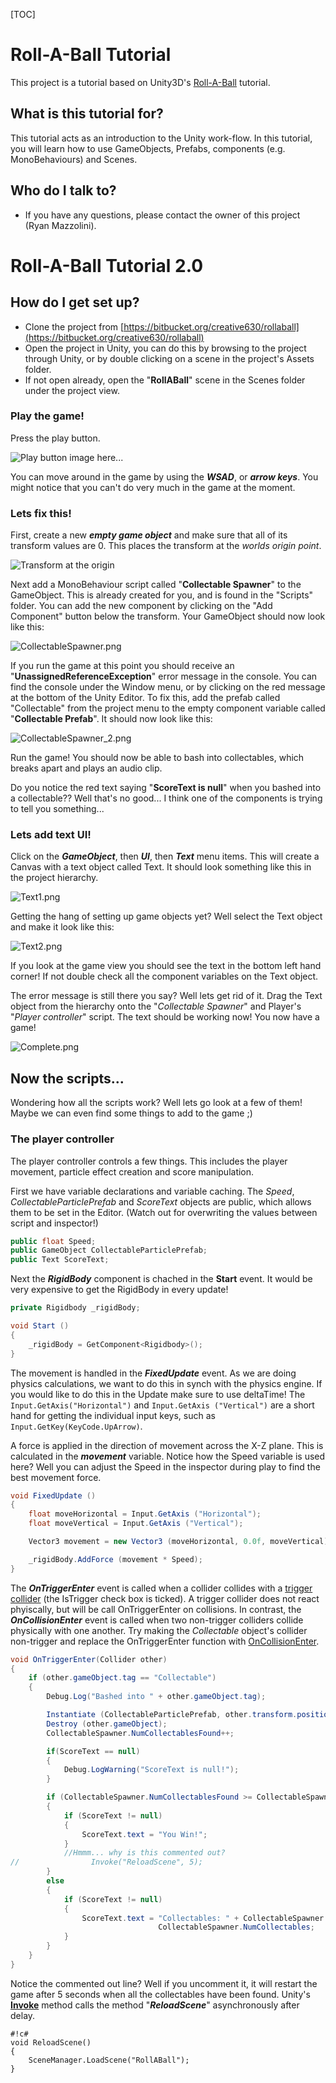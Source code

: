 [TOC]

# Roll-A-Ball Tutorial #
This project is a tutorial based on Unity3D's [Roll-A-Ball](https://unity3d.com/learn/tutorials/projects/roll-ball-tutorial) tutorial.

## What is this tutorial for? ##
This tutorial acts as an introduction to the Unity work-flow. In this tutorial, you will learn how to use GameObjects, Prefabs, components (e.g. MonoBehaviours) and Scenes.

## Who do I talk to? ##
* If you have any questions, please contact the owner of this project (Ryan Mazzolini).

# Roll-A-Ball Tutorial 2.0 #

## How do I get set up? ##
* Clone the project from [https://bitbucket.org/creative630/rollaball](https://bitbucket.org/creative630/rollaball)
* Open the project in Unity, you can do this by browsing to the project through Unity, or by double clicking on a scene in the project's Assets folder.
* If not open already, open the "**RollABall**" scene in the Scenes folder under the project view.

### Play the game! ###
Press the play button.

![Play button image here...](ReadMeImages/PlayPauseFrame.png)

You can move around in the game by using the ***WSAD***, or ***arrow keys***.
You might notice that you can't do very much in the game at the moment.

### Lets fix this! ###

First, create a new ***empty game object*** and make sure that all of its transform values are 0. This places the transform at the *worlds origin point*.

![Transform at the origin](ReadMeImages/TransformAtTheOrigin.png)

Next add a MonoBehaviour script called "**Collectable Spawner**" to the GameObject. This is already created for you, and is found in the "Scripts" folder. You can add the new component by clicking on the "Add Component" button below the transform. Your GameObject should now look like this:

![CollectableSpawner.png](ReadMeImages/CollectableSpawner.png)

If you run the game at this point you should receive an "**UnassignedReferenceException**" error message in the console. You can find the console under the Window menu, or by clicking on the red message at the bottom of the Unity Editor. To fix this, add the prefab called "Collectable" from the project menu to the empty component variable called "**Collectable Prefab**". It should now look like this:

![CollectableSpawner_2.png](ReadMeImages/CollectableSpawner_2.png)

Run the game! You should now be able to bash into collectables, which breaks apart and plays an audio clip.

Do you notice the red text saying "**ScoreText is null**" when you bashed into a collectable?? Well that's no good...
I think one of the components is trying to tell you something...

### Lets add text UI! ###
Click on the ***GameObject***, then ***UI***, then ***Text*** menu items. This will create a Canvas with a text object called Text. It should look something like this in the project hierarchy.

![Text1.png](ReadMeImages/Text1.png)

Getting the hang of setting up game objects yet? Well select the Text object and make it look like this:

![Text2.png](ReadMeImages/Text2.png)

If you look at the game view you should see the text in the bottom left hand corner! If not double check all the component variables on the Text object.

The error message is still there you say? Well lets get rid of it. Drag the Text object from the hierarchy onto the "*Collectable Spawner*" and Player's "*Player controller*" script. 
The text should be working now! You now have a game!

![Complete.png](ReadMeImages/Complete.png)

## Now the scripts... ##
Wondering how all the scripts work? Well lets go look at a few of them! 
Maybe we can even find some things to add to the game ;)

### The player controller ###
The player controller controls a few things. This includes the player movement, particle effect creation and score manipulation. 

First we have variable declarations and variable caching. The *Speed*, *CollectableParticlePrefab* and *ScoreText* objects are public, which allows them to be set in the Editor. (Watch out for overwriting the values between script and inspector!)

``` csharp
public float Speed;
public GameObject CollectableParticlePrefab;
public Text ScoreText;
```

Next the ***RigidBody*** component is chached in the **Start** event. It would be very expensive to get the RigidBody in every update!

```csharp
private Rigidbody _rigidBody;

void Start ()
{
	_rigidBody = GetComponent<Rigidbody>();
}
```

The movement is handled in the ***FixedUpdate*** event. As we are doing physics calculations, we want to do this in synch with the physics engine. If you would like to do this in the Update make sure to use deltaTime! The <code>Input.GetAxis("Horizontal")</code> and <code>Input.GetAxis ("Vertical")</code> are a short hand for getting the individual input keys, such as <code>Input.GetKey(KeyCode.UpArrow)</code>. 

A force is applied in the direction of movement across the X-Z plane. This is calculated in the ***movement*** variable. Notice how the Speed variable is used here? Well you can adjust the Speed in the inspector during play to find the best movement force.

```csharp
void FixedUpdate ()
{
	float moveHorizontal = Input.GetAxis ("Horizontal");
	float moveVertical = Input.GetAxis ("Vertical");

	Vector3 movement = new Vector3 (moveHorizontal, 0.0f, moveVertical);

	_rigidBody.AddForce (movement * Speed);
}
```

The ***OnTriggerEnter*** event is called when a collider collides with a [trigger collider](https://unity3d.com/learn/tutorials/modules/beginner/physics/colliders-as-triggers) (the IsTrigger check box is ticked). A trigger collider does not react phyiscally, but will be call OnTriggerEnter on collisions. In contrast, the ***OnCollisionEnter*** event is called when two non-trigger colliders collide physically with one another. Try making the *Collectable* object's collider non-trigger and replace the OnTriggerEnter function with [OnCollisionEnter](http://docs.unity3d.com/ScriptReference/Collider.OnCollisionEnter.html).

```csharp
void OnTriggerEnter(Collider other)
{
	if (other.gameObject.tag == "Collectable") 
	{
        Debug.Log("Bashed into " + other.gameObject.tag);

        Instantiate (CollectableParticlePrefab, other.transform.position, other.transform.rotation);
		Destroy (other.gameObject);
	    CollectableSpawner.NumCollectablesFound++;

		if(ScoreText == null)
		{
			Debug.LogWarning("ScoreText is null!");
		}

	    if (CollectableSpawner.NumCollectablesFound >= CollectableSpawner.NumCollectables)
        {
            if (ScoreText != null)
            {
                ScoreText.text = "You Win!";
            }
			//Hmmm... why is this commented out?
//                Invoke("ReloadScene", 5);
	    }
	    else
        {
            if (ScoreText != null)
            {
                ScoreText.text = "Collectables: " + CollectableSpawner.NumCollectablesFound + "/" +
                                 CollectableSpawner.NumCollectables;
            }
        }
    }
}
```

Notice the commented out line? Well if you uncomment it, it will restart the game after 5 seconds when all the collectables have been found. Unity's [**Invoke**](http://docs.unity3d.com/ScriptReference/MonoBehaviour.Invoke.html) method calls the method "***ReloadScene***" asynchronously after delay. 

```
#!c#
void ReloadScene()
{
    SceneManager.LoadScene("RollABall");
}
```

 